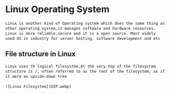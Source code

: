 # Linux Operating System
    Linux is another kind of Operating system which does the same thing as other operating system,it manages software and hardware resources. Linux is more reliable,secure and it is a open source. Most widely used OS in industry for server hosting, software development and etc

## File structure in Linux
    Linux uses th logical filesystem,At the very top of the filesystem structure is /, often referred to as the root of the filesystem, as if it were an upside-down tree

    ![Linux Filesystem](OIP.webp)
    
